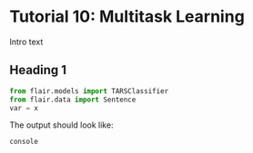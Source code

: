# Tutorial 10: Multitask Learning

Intro text

    
## Heading 1

```python
from flair.models import TARSClassifier
from flair.data import Sentence
var = x
```

The output should look like:

```console
console
```